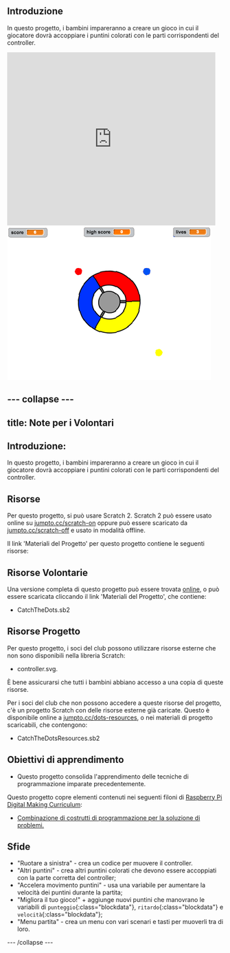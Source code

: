 ## Introduzione

In questo progetto, i bambini impareranno a creare un gioco in cui il giocatore dovrà accoppiare i puntini colorati con le parti corrispondenti del controller.

<div class="scratch-preview">
  <iframe allowtransparency="true" width="485" height="402" src="https://scratch.mit.edu/projects/embed/44942820/?autostart=false" frameborder="0"></iframe>
  <img src="images/dots-final.png">
</div>


--- collapse ---
---
title: Note per i Volontari
---


## Introduzione:
In questo progetto, i bambini impareranno a creare un gioco in cui il giocatore dovrà accoppiare i puntini colorati con le parti corrispondenti del controller.

## Risorse
Per questo progetto, si può usare Scratch 2. Scratch 2 può essere usato online su [jumpto.cc/scratch-on](http://jumpto.cc/scratch-on) oppure può essere scaricato da [jumpto.cc/scratch-off](http://jumpto.cc/scratch-off) e usato in modalità offline.

Il link 'Materiali del Progetto' per questo progetto contiene le seguenti risorse:

## Risorse Volontarie

Una versione completa di questo progetto può essere trovata <a href="http://scratch.mit.edu/projects/44942820/#editor">online</a>, o può essere scaricata cliccando il link 'Materiali del Progetto', che contiene:

+ CatchTheDots.sb2

## Risorse Progetto

Per questo progetto, i soci del club possono utilizzare risorse esterne che non sono disponibili nella libreria Scratch:

+ controller.svg.

È bene assicurarsi che tutti i bambini abbiano accesso a una copia di queste risorse.

Per i soci del club che non possono accedere a queste risorse del progetto, c'è un progetto Scratch con delle risorse esterne già caricate. Questo è disponibile online a [jumpto.cc/dots-resources](http://jumpto.cc/dots-resources), o nei materiali di progetto scaricabili, che contengono:

+ CatchTheDotsResources.sb2 

## Obiettivi di apprendimento
+ Questo progetto consolida l'apprendimento delle tecniche di programmazione imparate precedentemente.

Questo progetto copre elementi contenuti nei seguenti filoni di [Raspberry Pi Digital Making Curriculum](http://rpf.io/curriculum):

+ [Combinazione di costrutti di programmazione per la soluzione di problemi.](https://www.raspberrypi.org/curriculum/programming/builder)

## Sfide
+ "Ruotare a sinistra" - crea un codice per muovere il controller.
+ "Altri puntini" - crea altri puntini colorati che devono essere accoppiati con la parte corretta del controller;  
+ "Accelera movimento puntini" - usa una variabile per aumentare la velocità dei puntini durante la partita;
+ "Migliora il tuo gioco!" + aggiunge nuovi puntini che manovrano le variabili di `punteggio`{:class="blockdata"}, `ritardo`{:class="blockdata"} e `velocità`{:class="blockdata"}; 
+ "Menu partita" - crea un menu con vari scenari e tasti per muoverli tra di loro.

--- /collapse ---